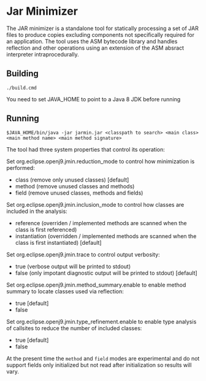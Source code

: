 <!--
Copyright (c) 2020, 2020 IBM Corp. and others

This program and the accompanying materials are made available under
the terms of the Eclipse Public License 2.0 which accompanies this
distribution and is available at https://www.eclipse.org/legal/epl-2.0/
or the Apache License, Version 2.0 which accompanies this distribution and
is available at https://www.apache.org/licenses/LICENSE-2.0.

This Source Code may also be made available under the following
Secondary Licenses when the conditions for such availability set
forth in the Eclipse Public License, v. 2.0 are satisfied: GNU
General Public License, version 2 with the GNU Classpath
Exception [1] and GNU General Public License, version 2 with the
OpenJDK Assembly Exception [2].

[1] https://www.gnu.org/software/classpath/license.html
[2] http://openjdk.java.net/legal/assembly-exception.html

SPDX-License-Identifier: EPL-2.0 OR Apache-2.0 OR GPL-2.0-only WITH Classpath-exception-2.0 OR GPL-2.0-only WITH OpenJDK-assembly-exception-1.0
-->

# Jar Minimizer
The JAR minimizer is a standalone tool for statically processing a set of JAR files to produce copies excluding components not
specifically required for an application. The tool uses the ASM bytecode library and handles reflection and other operations using an
extension of the ASM absract interpreter intraprocedurally.

## Building
```
./build.cmd
```
You need to set JAVA\_HOME to point to a Java 8 JDK before running

## Running
```
$JAVA_HOME/bin/java -jar jarmin.jar <classpath to search> <main class> <main method name> <main method signature>
```
The tool had three system properties that control its operation:

Set org.eclipse.openj9.jmin.reduction\_mode to control how minimization is performed:
- class (remove only unused classes) [default]
- method (remove unused classes and methods)
- field (remove unused classes, methods and fields)

Set org.eclipse.openj9.jmin.inclusion\_mode to control how classes are included in the analysis:
- reference (overriden / implemented methods are scanned when the class is first referenced)
- instantiation (overridden / implemented methods are scanned when the class is first instantiated) [default]

Set org.eclipse.openj9.jmin.trace to control output verbosity:
- true (verbose output will be printed to stdout)
- false (only impotant diagnostic output will be printed to stdout) [default]

Set org.eclipse.openj9.jmin.method\_summary.enable to enable method summary to locate classes used via reflection:
- true [default]
- false

Set org.eclipse.openj9.jmin.type\_refinement.enable to enable type analysis of callsites to reduce the number of included classes:
- true [default]
- false

At the present time the `method` and `field` modes are experimental and do not support fields only initialized but not read after
initialization so results will vary.
